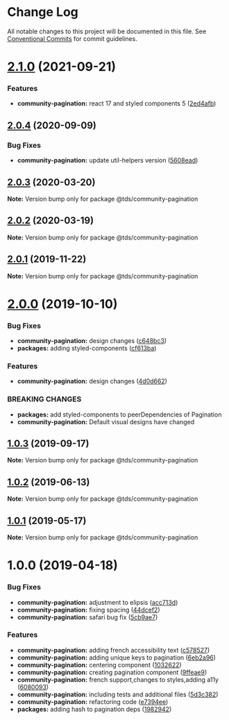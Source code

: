 # Change Log

All notable changes to this project will be documented in this file.
See [Conventional Commits](https://conventionalcommits.org) for commit guidelines.

# [2.1.0](https://github.com/telus/tds-community/compare/@tds/community-pagination@2.0.4...@tds/community-pagination@2.1.0) (2021-09-21)


### Features

* **community-pagination:** react 17 and styled components 5 ([2ed4afb](https://github.com/telus/tds-community/commit/2ed4afb26f3208ad5b84fe7cc120588eea5e1ec5))





## [2.0.4](https://github.com/telus/tds-community/compare/@tds/community-pagination@2.0.3...@tds/community-pagination@2.0.4) (2020-09-09)


### Bug Fixes

* **community-pagination:** update util-helpers version ([5608ead](https://github.com/telus/tds-community/commit/5608ead0196621e3114300129c769721cdcbcab6))





## [2.0.3](https://github.com/telus/tds-community/compare/@tds/community-pagination@2.0.2...@tds/community-pagination@2.0.3) (2020-03-20)

**Note:** Version bump only for package @tds/community-pagination





## [2.0.2](https://github.com/telus/tds-community/compare/@tds/community-pagination@2.0.1...@tds/community-pagination@2.0.2) (2020-03-19)

**Note:** Version bump only for package @tds/community-pagination





## [2.0.1](https://github.com/telus/tds-community/compare/@tds/community-pagination@2.0.0...@tds/community-pagination@2.0.1) (2019-11-22)

**Note:** Version bump only for package @tds/community-pagination





# [2.0.0](https://github.com/telus/tds-community/compare/@tds/community-pagination@1.0.3...@tds/community-pagination@2.0.0) (2019-10-10)


### Bug Fixes

* **community-pagination:** design changes ([c648bc3](https://github.com/telus/tds-community/commit/c648bc3))
* **packages:** adding styled-components ([cf613ba](https://github.com/telus/tds-community/commit/cf613ba))


### Features

* **community-pagination:** design changes ([4d0d662](https://github.com/telus/tds-community/commit/4d0d662))


### BREAKING CHANGES

* **packages:** add styled-components to peerDependencies of Pagination
* **community-pagination:** Default visual designs have changed





## [1.0.3](https://github.com/telus/tds-community/compare/@tds/community-pagination@1.0.2...@tds/community-pagination@1.0.3) (2019-09-17)

**Note:** Version bump only for package @tds/community-pagination





## [1.0.2](https://github.com/telus/tds-community/compare/@tds/community-pagination@1.0.1...@tds/community-pagination@1.0.2) (2019-06-13)

**Note:** Version bump only for package @tds/community-pagination





## [1.0.1](https://github.com/telus/tds-community/compare/@tds/community-pagination@1.0.0...@tds/community-pagination@1.0.1) (2019-05-17)

**Note:** Version bump only for package @tds/community-pagination





# 1.0.0 (2019-04-18)


### Bug Fixes

* **community-pagination:** adjustment to elipsis ([acc713d](https://github.com/telus/tds-community/commit/acc713d))
* **community-pagination:** fixing spacing ([44dcef2](https://github.com/telus/tds-community/commit/44dcef2))
* **community-pagination:** safari bug fix ([5cb9ae7](https://github.com/telus/tds-community/commit/5cb9ae7))


### Features

* **community-pagination:** adding french accessibility text ([c578527](https://github.com/telus/tds-community/commit/c578527))
* **community-pagination:** adding unique keys to pagination ([6eb2a96](https://github.com/telus/tds-community/commit/6eb2a96))
* **community-pagination:** centering component ([1032622](https://github.com/telus/tds-community/commit/1032622))
* **community-pagination:** creating pagination component ([9ffeae9](https://github.com/telus/tds-community/commit/9ffeae9))
* **community-pagination:** french support,changes to styles,adding a11y ([6080093](https://github.com/telus/tds-community/commit/6080093))
* **community-pagination:** including tests and additional files ([5d3c382](https://github.com/telus/tds-community/commit/5d3c382))
* **community-pagination:** refactoring code ([e7394ee](https://github.com/telus/tds-community/commit/e7394ee))
* **packages:** adding hash to pagination deps ([1982942](https://github.com/telus/tds-community/commit/1982942))

